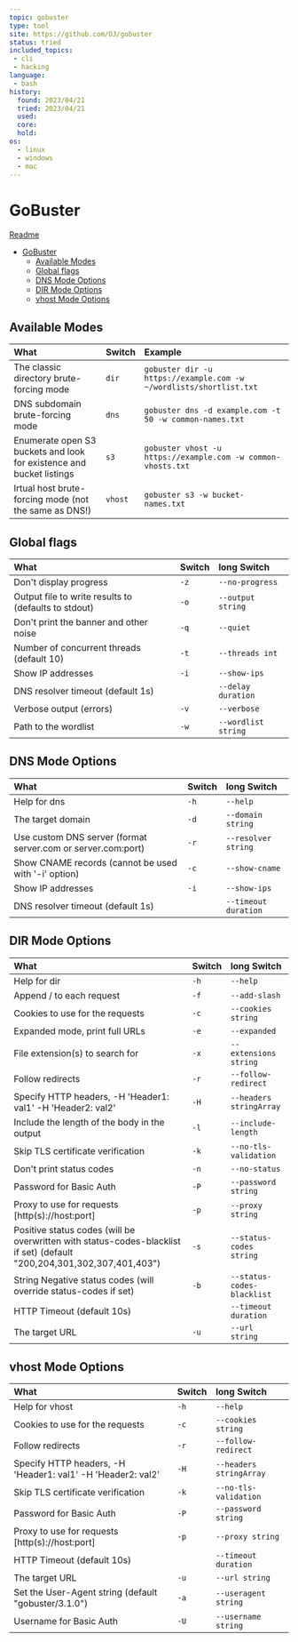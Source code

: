 ```yaml
---
topic: gobuster
type: tool
site: https://github.com/OJ/gobuster
status: tried
included_topics: 
 - cli
 - hacking
language:
 - bash
history:
  found: 2023/04/21
  tried: 2023/04/21
  used: 
  core: 
  hold: 
os:
  - linux
  - windows
  - mac
---
```


# GoBuster
[Readme](../../README.md)

- [GoBuster](#gobuster)
	- [Available Modes](#available-modes)
	- [Global flags](#global-flags)
	- [DNS Mode Options](#dns-mode-options)
	- [DIR Mode Options](#dir-mode-options)
	- [vhost Mode Options](#vhost-mode-options)

## Available Modes

| What                                                                 | Switch      | Example                                                                |
| :------------------------------------------------------------------- | :---------- | :--------------------------------------------------------------------- |
| The classic directory brute-forcing mode                             | ```dir```   | ```gobuster dir -u https://example.com -w ~/wordlists/shortlist.txt``` |
| DNS subdomain brute-forcing mode                                     | ```dns```   | ```gobuster dns -d example.com -t 50 -w common-names.txt```            |
| Enumerate open S3 buckets and look for existence and bucket listings | ```s3```    | ```gobuster vhost -u https://example.com -w common-vhosts.txt```       |
| Irtual host brute-forcing mode (not the same as DNS!)                | ```vhost``` | ```gobuster s3 -w bucket-names.txt```                                  |

## Global flags

| What                                                 | Switch    | long Switch             |
| :--------------------------------------------------- | :-------- | :---------------------- |
| Don't display progress                               | ```-z```  | ```--no-progress```     |
| Output file to write results to (defaults to stdout) | ```-o```  | ```--output string```   |
| Don't print the banner and other noise               | ```-q```  | ```--quiet```           |
| Number of concurrent threads (default 10)            | ```-t```  | ```--threads int```     |
| Show IP addresses                                    | ```-i```  | ```--show-ips```        |
| DNS resolver timeout (default 1s)                    |           | ```--delay duration```  |
| Verbose output (errors)                              | ```-v```  | ```--verbose```         |
| Path to the wordlist                                 | ```-w ``` | ```--wordlist string``` |

## DNS Mode Options

| What                                                         | Switch   | long Switch              |
| :----------------------------------------------------------- | :------- | :----------------------- |
| Help for dns                                                 | ```-h``` | ```--help```             |
| The target domain                                            | ```-d``` | ```--domain string```    |
| Use custom DNS server (format server.com or server.com:port) | ```-r``` | ```--resolver string```  |
| Show CNAME records (cannot be used with '-i' option)         | ```-c``` | ```--show-cname```       |
| Show IP addresses                                            | ```-i``` | ```--show-ips```         |
| DNS resolver timeout (default 1s)                            |          | ```--timeout duration``` |

## DIR Mode Options

| What                                                                                                                   | Switch   | long Switch                    |
| :--------------------------------------------------------------------------------------------------------------------- | :------- | :----------------------------- |
| Help for dir                                                                                                           | ```-h``` | ```--help```                   |
| Append / to each request                                                                                               | ```-f``` | ```--add-slash```              |
| Cookies to use for the requests                                                                                        | ```-c``` | ```--cookies string```         |
| Expanded mode, print full URLs                                                                                         | ```-e``` | ```--expanded```               |
| File extension(s) to search for                                                                                        | ```-x``` | ```--extensions string```      |
| Follow redirects                                                                                                       | ```-r``` | ```--follow-redirect```        |
| Specify HTTP headers, -H 'Header1: val1' -H 'Header2: val2'                                                            | ```-H``` | ```--headers stringArray```    |
| Include the length of the body in the output                                                                           | ```-l``` | ```--include-length```         |
| Skip TLS certificate verification                                                                                      | ```-k``` | ```--no-tls-validation```      |
| Don't print status codes                                                                                               | ```-n``` | ```--no-status```              |
| Password for Basic Auth                                                                                                | ```-P``` | ```--password string```        |
| Proxy to use for requests \[http(s)://host:port\]                                                                      | ```-p``` | ```--proxy string```           |
| Positive status codes (will be overwritten with status-codes-blacklist if set) (default "200,204,301,302,307,401,403") | ```-s``` | ```--status-codes string```    |
| String Negative status codes (will override status-codes if set)                                                       | ```-b``` | ```--status-codes-blacklist``` |
| HTTP Timeout (default 10s)                                                                                             |          | ```--timeout duration```       |
| The target URL                                                                                                         | ```-u``` | ```--url string```             |

## vhost Mode Options

| What                                                        | Switch   | long Switch                 |
| :---------------------------------------------------------- | :------- | :-------------------------- |
| Help for vhost                                              | ```-h``` | ```--help```                |
| Cookies to use for the requests                             | ```-c``` | ```--cookies string```      |
| Follow redirects                                            | ```-r``` | ```--follow-redirect```     |
| Specify HTTP headers, -H 'Header1: val1' -H 'Header2: val2' | ```-H``` | ```--headers stringArray``` |
| Skip TLS certificate verification                           | ```-k``` | ```--no-tls-validation```   |
| Password for Basic Auth                                     | ```-P``` | ```--password string```     |
| Proxy to use for requests \[http(s)://host:port\]           | ```-p``` | ```--proxy string```        |
| HTTP Timeout (default 10s)                                  |          | ```--timeout duration```    |
| The target URL                                              | ```-u``` | ```--url string```          |
| Set the User-Agent string (default "gobuster/3.1.0")        | ```-a``` | ```--useragent string```    |
| Username for Basic Auth                                     | ```-U``` | ```--username string```     |
